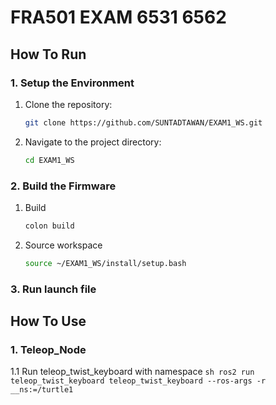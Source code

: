 # FRA501 EXAM 6531 6562
## How To Run
### 1. Setup the Environment
1. Clone the repository:
    ```sh
    git clone https://github.com/SUNTADTAWAN/EXAM1_WS.git
    ```
2. Navigate to the project directory:
    ```sh
    cd EXAM1_WS
    ```
### 2. Build the Firmware
1. Build
    ```sh
    colon build
    ``` 
2. Source workspace
    ```sh
    source ~/EXAM1_WS/install/setup.bash 
    ```
### 3. Run launch file


## How To  Use
### 1. Teleop_Node
1.1 Run teleop_twist_keyboard with namespace
    ```sh
    ros2 run teleop_twist_keyboard teleop_twist_keyboard --ros-args -r __ns:=/turtle1
    ```

